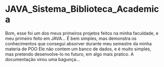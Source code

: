 # JAVA_Sistema_Biblioteca_Academica
Bom, esse foi um dos meus primeiros projetos feitos na minha faculdade, e meu primeiro feito em JAVA...
É bem simples, mas demonstra os conhecimentos que consegui absorver durante meu semestre da minha materia de POO
Ele não contem um banco de dados, e é muito simples, mas pretendo desenvolve-lo no futuro, em algo mais pratico.
A documentação virou uma bagunça...
